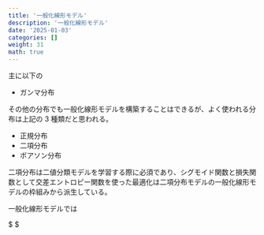 ```yaml
---
title: '一般化線形モデル'
description: '一般化線形モデル'
date: '2025-01-03'
categories: []
weight: 31
math: true
---
```


主に以下の

- ガンマ分布

その他の分布でも一般化線形モデルを構築することはできるが、よく使われる分布は上記の 3 種類だと思われる。

- 正規分布
- 二項分布
- ポアソン分布

二項分布は二値分類モデルを学習する際に必須であり、シグモイド関数と損失関数として交差エントロピー関数を使った最適化は二項分布モデルの一般化線形モデルの枠組みから派生している。

一般化線形モデルでは

$ $